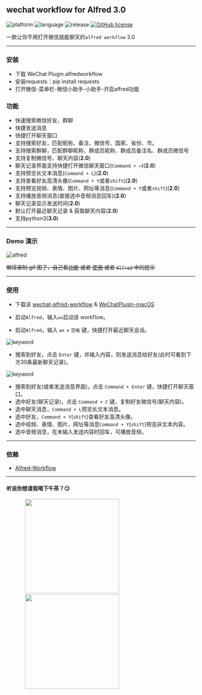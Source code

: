 
## wechat workflow for Alfred 3.0

![platform](https://img.shields.io/badge/platform-macos-lightgrey.svg)  ![language](https://img.shields.io/badge/language-python-blue.svg)
  ![release](https://img.shields.io/badge/release-v2.0-brightgreen.svg) 
 [![GitHub license](https://img.shields.io/github/license/TKkk-iOSer/wechat-workflow.svg)](https://github.com/TKkk-iOSer/wechat-workflow/blob/master/LICENSE)

一款让你不用打开微信就能聊天的`alfred workflow` 3.0

---

### 安装

* 下载 WeChat Plugin.alfredworkflow
* 安装requests：pip install requests
* 打开微信-菜单栏-微信小助手-小助手-开启alfred功能

### 功能

* 快速搜索微信好友、群聊
* 快捷发送消息 
* 快捷打开聊天窗口
* 支持搜索好友，匹配昵称、备注、微信号、国家、省份、市。
* 支持搜索群聊，匹配群聊昵称、群成员昵称、群成员备注名、群成员微信号
* 支持复制微信号、聊天内容(**2.0**)
* 聊天记录界面支持快捷打开微信聊天窗口(`Command + ↩︎`)(**2.0**)
* 支持预览长文本消息(`Command + L`)(**2.0**)
* 支持查看好友高清头像(`Command + Y`或者`shift`)(**2.0**)
* 支持预览视频、表情、图片、网址等消息(`Command + Y`或者`shift`)(**2.0**)
* 支持播放音频消息(直接选中音频消息回车)(**2.0**)
* 聊天记录显示发送时间(**2.0**)
* 默认打开最近聊天记录 & 获取聊天内容(**2.0**)
* 支持python3(**3.0**)

---

### Demo 演示

![alfred](./ScreenShots/alfred_search.gif)

~~懒得录制 gif 图了，自己看[功能](#功能) 或者 [使用](#使用) 或者 `Alfred` 中的提示~~

---

### 使用
* 下载该 [wechat-alfred-workflow](https://github.com/TKkk-iOSer/wechat-alfred-workflow/releases) & [WeChatPlugin-macOS](https://github.com/TKkk-iOSer/WeChatPlugin-MacOS)

* 启动`Alfred`，输入`wx`启动该 workflow。

* 启动`Alfred`，输入 `wx` + `空格` 键，快捷打开最近聊天会话。

![keyword](./ScreenShots/alfred_query.png)

* 搜索到好友，点击 `Enter` 键，并输入内容，则发送消息给好友(此时可看到下方30条最新聊天记录)。

![keyword](./ScreenShots/alfred_send.png)

* 搜索到好友(或者发送消息界面)，点击 `Command + Enter` 键，快捷打开聊天窗口。
* 选中好友(聊天记录)，点击 `Command + C` 键，复制好友微信号(聊天内容)。
* 选中聊天消息，`Command + L`预览长文本消息。
* 选中好友，`Command + Y`(`shift`)查看好友高清头像。
* 选中视频、表情、图片、网址等消息`Command + Y`(`shift`)预览非文本内容。
* 选中音频消息，在未输入发送内容时回车，可播放音频。

---

### 依赖

* [Alfred-Workflow](http://www.deanishe.net/alfred-workflow/index.html)

---

#### 听说你想请我喝下午茶？😏

<img src="http://upload-images.jianshu.io/upload_images/965383-cbc86dc1d75a6242.jpg?imageMogr2/auto-orient/strip%7CimageView2/2/w/1240" height="250" hspace="50"/>&nbsp;&nbsp;&nbsp;<img src="http://upload-images.jianshu.io/upload_images/965383-76a1c7c91b987e1a.png?imageMogr2/auto-orient/strip%7CimageView2/2/w/1240" height="250" hspace="50"  />



